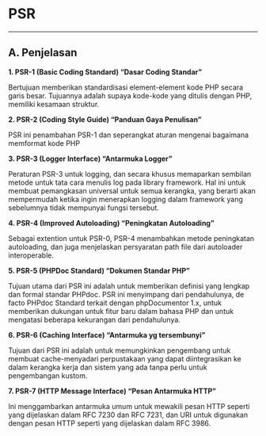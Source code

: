 # **PSR**
***

## **A. Penjelasan**

**1. PSR-1 (Basic Coding Standard) “Dasar Coding Standar”**

Bertujuan memberikan standardisasi element-element kode PHP secara garis besar. Tujuannya adalah supaya kode-kode yang ditulis dengan PHP, memiliki kesamaan struktur.

**2. PSR-2 (Coding Style Guide) “Panduan Gaya Penulisan”**

PSR ini penambahan PSR-1 dan seperangkat aturan mengenai bagaimana memformat kode PHP

**3. PSR-3 (Logger Interface) “Antarmuka Logger”**

Peraturan PSR-3 untuk logging, dan secara khusus memaparkan sembilan metode untuk tata cara menulis log pada library framework. Hal ini untuk membuat pemangkasan universal untuk semua kerangka, yang berarti akan mempermudah ketika ingin menerapkan logging dalam framework yang sebelumnya tidak mempunyai fungsi tersebut.

**4. PSR-4 (Improved Autoloading) “Peningkatan Autoloading”**

Sebagai extention untuk PSR-0, PSR-4 menambahkan metode peningkatan autoloading, dan juga menjelaskan persyaratan path file dari autoloader interoperable.

**5. PSR-5 (PHPDoc Standard) “Dokumen Standar PHP”**   

Tujuan utama dari PSR ini adalah untuk memberikan definisi yang lengkap dan formal standar PHPdoc. PSR ini menyimpang dari pendahulunya, de facto PHPdoc Standard terkait dengan phpDocumentor 1.x, untuk memberikan dukungan untuk fitur baru dalam bahasa PHP dan untuk mengatasi beberapa kekurangan dari pendahulunya.

**6. PSR-6 (Caching Interface) “Antarmuka yg tersembunyi”** 

Tujuan dari PSR ini adalah untuk memungkinkan pengembang untuk membuat cache-menyadari perpustakaan yang dapat diintegrasikan ke dalam kerangka kerja dan sistem yang ada tanpa perlu untuk pengembangan kustom.

**7. PSR-7 (HTTP Message Interface) “Pesan Antarmuka HTTP”**   
                                                                                                            
Ini menggambarkan antarmuka umum untuk mewakili pesan HTTP seperti yang dijelaskan dalam RFC 7230 dan RFC 7231, dan URI untuk digunakan dengan pesan HTTP seperti yang dijelaskan dalam RFC 3986.
